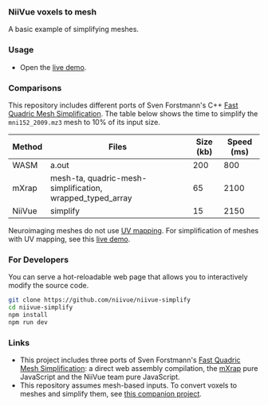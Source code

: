 ### NiiVue voxels to mesh

A basic example of simplifying meshes.

### Usage

 - Open the [live demo](https://niivue.github.io/niivue-simplify/).

### Comparisons

This repository includes different ports of Sven Forstmann's C++ [Fast Quadric Mesh Simplification](https://github.com/sp4cerat/Fast-Quadric-Mesh-Simplification). The table below shows the time to simplify the `mni152_2009.mz3` mesh to 10% of its input size.

| Method  | Files                                                     | Size (kb) | Speed (ms) |
|---------|-----------------------------------------------------------|-----------|------------|
| WASM    | a.out                                                     |      200  |       800  |
| mXrap   | mesh-ta, quadric-mesh-simplification, wrapped_typed_array |       65  |      2100  |
| NiiVue  | simplify                                                  |       15  |      2150  |

Neuroimaging meshes do not use [UV mapping](https://en.wikipedia.org/wiki/UV_mapping). For simplification of meshes with UV mapping, see this [live demo](https://neurolabusc.github.io/simplifyjs/).

### For Developers

You can serve a hot-reloadable web page that allows you to interactively modify the source code.

```bash
git clone https://github.com/niivue/niivue-simplify
cd niivue-simplify
npm install
npm run dev
```

### Links

 - This project includes three ports of Sven Forstmann's [Fast Quadric Mesh Simplification](https://github.com/sp4cerat/Fast-Quadric-Mesh-Simplification): a direct web assembly compilation, the [mXrap](https://mxrap.com/js_docs/lib_QuadricMeshSimplification.html) pure JavaScript and the NiiVue team pure JavaScript.
 - This repository assumes mesh-based inputs. To convert voxels to meshes and simplify them, see [this companion project](https://github.com/niivue/niivue-mesh).